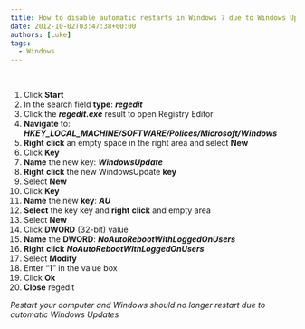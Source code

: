 ```yaml
---
title: How to disable automatic restarts in Windows 7 due to Windows Updates
date: 2012-10-02T03:47:38+00:00
authors: [Luke]
tags:
  - Windows
---
```

&nbsp;

<ol start="1">
  <li>
    Click <strong>Start</strong>
  </li>
  <li>
    In the search field <strong>type</strong>: <strong><em>regedit</em></strong>
  </li>
  <li>
    Click the <strong><em>regedit.exe</em></strong> result to open Registry Editor
  </li>
  <li>
    <strong>Navigate</strong> to: <strong><em>HKEY_LOCAL_MACHINE/SOFTWARE/Polices/Microsoft/Windows</em></strong>
  </li>
  <li>
    <strong>Right</strong> <strong>click</strong> an empty space in the right area and select <strong>New</strong>
  </li>
  <li>
    Click <strong>Key</strong>
  </li>
  <li>
    <strong>Name</strong> the new key: <strong><em>WindowsUpdate</em></strong>
  </li>
  <li>
    <strong>Right</strong> <strong>click</strong> the new WindowsUpdate <strong>key</strong>
  </li>
  <li>
    Select <strong>New</strong>
  </li>
  <li>
    Click <strong>Key</strong>
  </li>
  <li>
    <strong>Name</strong> the new <strong>key</strong>: <strong><em>AU</em></strong>
  </li>
  <li>
    <strong>Select</strong> the key key and <strong>right</strong> <strong>click</strong> and empty area
  </li>
  <li>
    Select <strong>New</strong>
  </li>
  <li>
    Click <strong>DWORD</strong> (32-bit) value
  </li>
  <li>
    <strong>Name</strong> the <strong>DWORD</strong>: <strong><em>NoAutoRebootWithLoggedOnUsers</em></strong>
  </li>
  <li>
    <strong>Right</strong> <strong>click</strong> <strong><em>NoAutoRebootWithLoggedOnUsers</em></strong>
  </li>
  <li>
    Select <strong>Modify</strong>
  </li>
  <li>
    Enter “<strong>1</strong>” in the value box
  </li>
  <li>
    Click <strong>Ok</strong>
  </li>
  <li>
    <strong>Close</strong> regedit
  </li>
</ol>

_Restart your computer and Windows should no longer restart due to automatic Windows Updates_